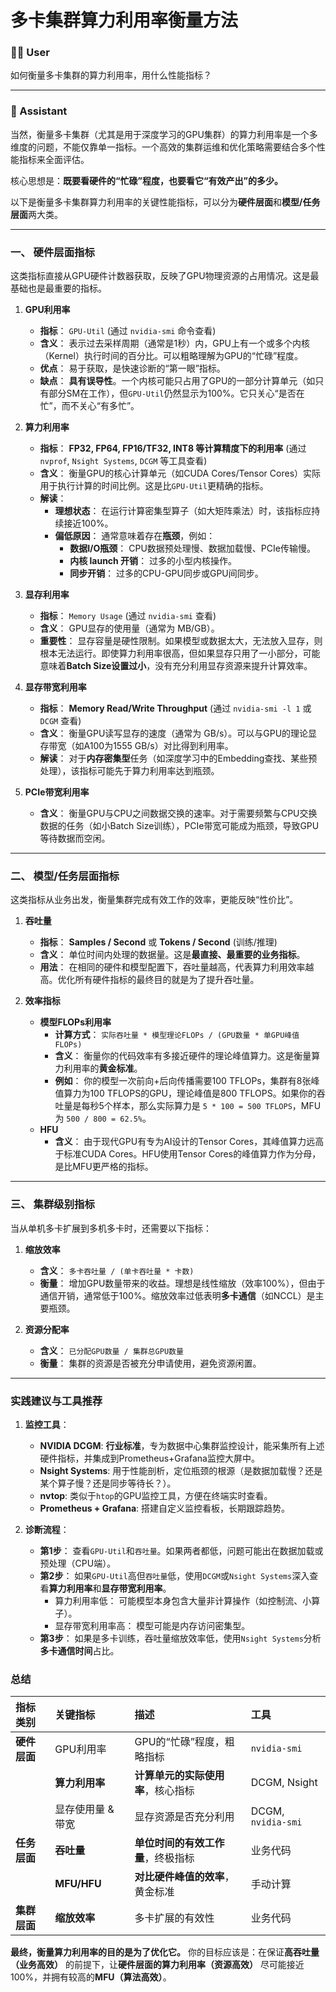 # 多卡集群算力利用率衡量方法

### 🧑‍💻 User

如何衡量多卡集群的算力利用率，用什么性能指标？

---

### 🤖 Assistant

当然，衡量多卡集群（尤其是用于深度学习的GPU集群）的算力利用率是一个多维度的问题，不能仅靠单一指标。一个高效的集群运维和优化策略需要结合多个性能指标来全面评估。

核心思想是：**既要看硬件的“忙碌”程度，也要看它“有效产出”的多少。**

以下是衡量多卡集群算力利用率的关键性能指标，可以分为**硬件层面**和**模型/任务层面**两大类。

---

### 一、 硬件层面指标

这类指标直接从GPU硬件计数器获取，反映了GPU物理资源的占用情况。这是最基础也是最重要的指标。

1.  **GPU利用率**
    *   **指标**： `GPU-Util` (通过 `nvidia-smi` 命令查看)
    *   **含义**： 表示过去采样周期（通常是1秒）内，GPU上有一个或多个内核（Kernel）执行时间的百分比。可以粗略理解为GPU的“忙碌”程度。
    *   **优点**： 易于获取，是快速诊断的“第一眼”指标。
    *   **缺点**： **具有误导性**。一个内核可能只占用了GPU的一部分计算单元（如只有部分SM在工作），但`GPU-Util`仍然显示为100%。它只关心“是否在忙”，而不关心“有多忙”。

2.  **算力利用率**
    *   **指标**： **FP32, FP64, FP16/TF32, INT8 等计算精度下的利用率** (通过 `nvprof`, `Nsight Systems`, `DCGM` 等工具查看)
    *   **含义**： 衡量GPU的核心计算单元（如CUDA Cores/Tensor Cores）实际用于执行计算的时间比例。这是比`GPU-Util`更精确的指标。
    *   **解读**：
        *   **理想状态**： 在运行计算密集型算子（如大矩阵乘法）时，该指标应持续接近100%。
        *   **偏低原因**： 通常意味着存在**瓶颈**，例如：
            *   **数据I/O瓶颈**： CPU数据预处理慢、数据加载慢、PCIe传输慢。
            *   **内核 launch 开销**： 过多的小型内核操作。
            *   **同步开销**： 过多的CPU-GPU同步或GPU间同步。

3.  **显存利用率**
    *   **指标**： `Memory Usage` (通过 `nvidia-smi` 查看)
    *   **含义**： GPU显存的使用量（通常为 MB/GB）。
    *   **重要性**： 显存容量是硬性限制。如果模型或数据太大，无法放入显存，则根本无法运行。即使算力利用率很高，但如果显存只用了一小部分，可能意味着**Batch Size设置过小**，没有充分利用显存资源来提升计算效率。

4.  **显存带宽利用率**
    *   **指标**： **Memory Read/Write Throughput** (通过 `nvidia-smi -l 1` 或 `DCGM` 查看)
    *   **含义**： 衡量GPU读写显存的速度（通常为 GB/s）。可以与GPU的理论显存带宽（如A100为1555 GB/s）对比得到利用率。
    *   **解读**： 对于**内存密集型**任务（如深度学习中的Embedding查找、某些预处理），该指标可能先于算力利用率达到瓶颈。

5.  **PCIe带宽利用率**
    *   **含义**： 衡量GPU与CPU之间数据交换的速率。对于需要频繁与CPU交换数据的任务（如小Batch Size训练），PCIe带宽可能成为瓶颈，导致GPU等待数据而空闲。

---

### 二、 模型/任务层面指标

这类指标从业务出发，衡量集群完成有效工作的效率，更能反映“性价比”。

1.  **吞吐量**
    *   **指标**： **Samples / Second** 或 **Tokens / Second** (训练/推理)
    *   **含义**： 单位时间内处理的数据量。这是**最直接、最重要的业务指标**。
    *   **用法**： 在相同的硬件和模型配置下，吞吐量越高，代表算力利用效率越高。优化所有硬件指标的最终目的就是为了提升吞吐量。

2.  **效率指标**
    *   **模型FLOPs利用率**
        *   **计算方式**： `实际吞吐量 * 模型理论FLOPs / (GPU数量 * 单GPU峰值FLOPs)`
        *   **含义**： 衡量你的代码效率有多接近硬件的理论峰值算力。这是衡量算力利用率的**黄金标准**。
        *   **例如**： 你的模型一次前向+后向传播需要100 TFLOPs，集群有8张峰值算力为100 TFLOPS的GPU，理论峰值是800 TFLOPS。如果你的吞吐量是每秒5个样本，那么实际算力是 `5 * 100 = 500 TFLOPS`，MFU为 `500 / 800 = 62.5%`。
    *   **HFU**
        *   **含义**： 由于现代GPU有专为AI设计的Tensor Cores，其峰值算力远高于标准CUDA Cores。HFU使用Tensor Cores的峰值算力作为分母，是比MFU更严格的指标。

---

### 三、 集群级别指标

当从单机多卡扩展到多机多卡时，还需要以下指标：

1.  **缩放效率**
    *   **含义**： `多卡吞吐量 / (单卡吞吐量 * 卡数)`
    *   **衡量**： 增加GPU数量带来的收益。理想是线性缩放（效率100%），但由于通信开销，通常低于100%。缩放效率过低表明**多卡通信**（如NCCL）是主要瓶颈。

2.  **资源分配率**
    *   **含义**： `已分配GPU数量 / 集群总GPU数量`
    *   **衡量**： 集群的资源是否被充分申请使用，避免资源闲置。

---

### 实践建议与工具推荐

1.  **监控工具**：
    *   **NVIDIA DCGM**: **行业标准**，专为数据中心集群监控设计，能采集所有上述硬件指标，并集成到Prometheus+Grafana监控大屏中。
    *   **Nsight Systems**: 用于性能剖析，定位瓶颈的根源（是数据加载慢？还是某个算子慢？还是同步等待长？）。
    *   **nvtop**: 类似于`htop`的GPU监控工具，方便在终端实时查看。
    *   **Prometheus + Grafana**: 搭建自定义监控看板，长期跟踪趋势。

2.  **诊断流程**：
    *   **第1步**： 查看`GPU-Util`和`吞吐量`。如果两者都低，问题可能出在数据加载或预处理（CPU端）。
    *   **第2步**： 如果`GPU-Util`高但`吞吐量`低，使用`DCGM`或`Nsight Systems`深入查看**算力利用率**和**显存带宽利用率**。
        *   算力利用率低： 可能模型本身包含大量非计算操作（如控制流、小算子）。
        *   显存带宽利用率高： 模型可能是内存访问密集型。
    *   **第3步**： 如果是多卡训练，吞吐量缩放效率低，使用`Nsight Systems`分析**多卡通信时间**占比。

### 总结

| 指标类别 | 关键指标 | 描述 | 工具 |
| :--- | :--- | :--- | :--- |
| **硬件层面** | GPU利用率 | GPU的“忙碌”程度，粗略指标 | `nvidia-smi` |
| | **算力利用率** | **计算单元的实际使用率**，核心指标 | DCGM, Nsight |
| | 显存使用量 & 带宽 | 显存资源是否充分利用 | DCGM, `nvidia-smi` |
| **任务层面** | **吞吐量** | **单位时间的有效工作量**，终极指标 | 业务代码 |
| | **MFU/HFU** | **对比硬件峰值的效率**，黄金标准 | 手动计算 |
| **集群层面** | **缩放效率** | 多卡扩展的有效性 | 业务代码 |

**最终，衡量算力利用率的目的是为了优化它。** 你的目标应该是：在保证**高吞吐量（业务高效）** 的前提下，让**硬件层面的算力利用率（资源高效）** 尽可能接近100%，并拥有较高的**MFU（算法高效）**。